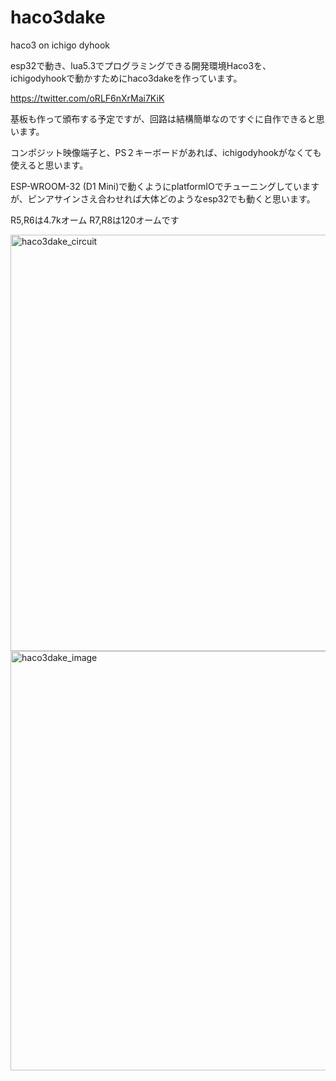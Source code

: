 # haco3dake
haco3 on ichigo dyhook

esp32で動き、lua5.3でプログラミングできる開発環境Haco3を、ichigodyhookで動かすためにhaco3dakeを作っています。

https://twitter.com/oRLF6nXrMai7KiK

基板も作って頒布する予定ですが、回路は結構簡単なのですぐに自作できると思います。

コンポジット映像端子と、PS２キーボードがあれば、ichigodyhookがなくても使えると思います。

ESP-WROOM-32 (D1 Mini)で動くようにplatformIOでチューニングしていますが、ピンアサインさえ合わせれば大体どのようなesp32でも動くと思います。

R5,R6は4.7kオーム
R7,R8は120オームです

<img width="666" alt="haco3dake_circuit" src="https://github.com/dentaro/haco3dake/assets/77978725/7ce8ede0-fe56-4fcb-b7c6-ffab06beb675">

<img width="671" alt="haco3dake_image" src="https://github.com/dentaro/haco3dake/assets/77978725/30eccf07-4129-436c-832d-f2368a9155dc">



